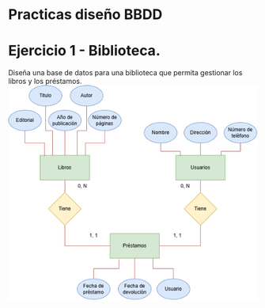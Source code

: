 # Practicas diseño BBDD

# Ejercicio 1 - Biblioteca. 
Diseña una base de datos para una biblioteca que permita gestionar los libros y los préstamos.
![Descripción de la imagen](./ex01/Ex01-Biblioteca.png)


